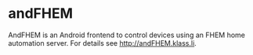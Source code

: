 andFHEM
=======

AndFHEM is an Android frontend to control devices using an FHEM home automation server. For details see http://andFHEM.klass.li.
